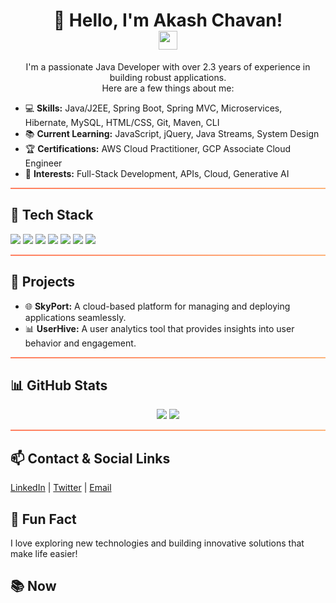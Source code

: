 <!-- Greeting Banner -->
<h1 align="center">
  👋 Hello, I'm Akash Chavan! 
  <br>
  <img src="https://media.giphy.com/media/hvRJAXLmgNoYZ5gU8g/giphy.gif" width="30px" />
</h1>

<!-- Short Bio -->
<p align="center">
  I'm a passionate Java Developer with over 2.3 years of experience in building robust applications. 
  <br>
  Here are a few things about me:
</p>

<ul>
  <li>💻 <strong>Skills:</strong> Java/J2EE, Spring Boot, Spring MVC, Microservices, Hibernate, MySQL, HTML/CSS, Git, Maven, CLI</li>
  <li>📚 <strong>Current Learning:</strong> JavaScript, jQuery, Java Streams, System Design</li>
  <li>🏆 <strong>Certifications:</strong> AWS Cloud Practitioner, GCP Associate Cloud Engineer</li>
  <li>🌟 <strong>Interests:</strong> Full-Stack Development, APIs, Cloud, Generative AI</li>
</ul>

<!-- Gradient Divider -->
<hr style="border: none; height: 2px; background: linear-gradient(to right, #ff7e5f, #feb47b);"/>

<!-- Tech Stack Section -->
<h2 align="left">🔧 Tech Stack</h2>
<p align="left">
  <img src="https://img.shields.io/badge/Java-ED8B00?style=flat&logo=java&logoColor=white" />
  <img src="https://img.shields.io/badge/Spring-6DB33F?style=flat&logo=spring&logoColor=white" />
  <img src="https://img.shields.io/badge/MySQL-4479A1?style=flat&logo=mysql&logoColor=white" />
  <img src="https://img.shields.io/badge/HTML5-E34F26?style=flat&logo=html5&logoColor=white" />
  <img src="https://img.shields.io/badge/CSS3-1572B6?style=flat&logo=css3&logoColor=white" />
  <img src="https://img.shields.io/badge/Git-F05032?style=flat&logo=git&logoColor=white" />
  <img src="https://img.shields.io/badge/Maven-C71A36?style=flat&logo=apachemaven&logoColor=white" />
</p>

<!-- Gradient Divider -->
<hr style="border: none; height: 2px; background: linear-gradient(to right, #ff7e5f, #feb47b);"/>

<!-- Projects Section -->
<h2 align="left">🚀 Projects</h2>
<ul>
  <li>🌐 <strong>SkyPort:</strong> A cloud-based platform for managing and deploying applications seamlessly.</li>
  <li>📊 <strong>UserHive:</strong> A user analytics tool that provides insights into user behavior and engagement.</li>
</ul>

<!-- Gradient Divider -->
<hr style="border: none; height: 2px; background: linear-gradient(to right, #ff7e5f, #feb47b);"/>

<!-- GitHub Stats Section -->
<h2 align="left">📊 GitHub Stats</h2>
<p align="center">
  <img src="https://github-readme-stats.vercel.app/api?username=AkashChavan&show_icons=true&theme=radical" />
  <img src="https://github-readme-streak-stats.herokuapp.com/?user=AkashChavan&theme=radical" />
</p>

<!-- Gradient Divider -->
<hr style="border: none; height: 2px; background: linear-gradient(to right, #ff7e5f, #feb47b);"/>

<!-- Contact & Social Links Section -->
<h2 align="left">📫 Contact & Social Links</h2>
<p align="left">
  <a href="https://www.linkedin.com/in/akashchavan/" target="_blank">LinkedIn</a> | 
  <a href="https://twitter.com/AkashChavan" target="_blank">Twitter</a> | 
  <a href="mailto:akashchavan@example.com">Email</a>
</p>

<!-- Fun Fact -->
<h2 align="left">🎉 Fun Fact</h2>
<p align="left">I love exploring new technologies and building innovative solutions that make life easier!</p>

<!-- Now Learning Badge -->
<h2 align="left">📚 Now
